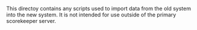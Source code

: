 This directoy contains any scripts used to import data from the old system into the new system.  It
is not intended for use outside of the primary scorekeeper server.
